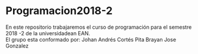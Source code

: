 # Programacion2018-2
En este repositorio trabajaremos el curso de programación para el semestre 2018 -2 de la universidadean EAN.\
El grupo esta conformado por:
Johan Andrés Cortés Pita
Brayan Jose Gonzalez
